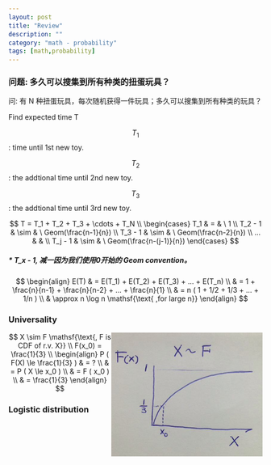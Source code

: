 ```yaml
---
layout: post
title: "Review"
description: ""
category: "math - probability"
tags: [math,probability]
---
```


<script type="text/javascript" async src="https://cdn.mathjax.org/mathjax/latest/MathJax.js?config=TeX-MML-AM_CHTML"></script>

<script type="text/x-mathjax-config">
MathJax.Hub.Config({ displayAlign: "left" });
</script>

### 问题: 多久可以搜集到所有种类的扭蛋玩具？

问: 有 N 种扭蛋玩具，每次随机获得一件玩具；多久可以搜集到所有种类的玩具？

Find expected time T

$$ T_1 $$ : time until 1st new toy.

$$ T_2 $$ : the addtional time until 2nd new toy.

$$ T_3 $$ : the addtional time until 3rd new toy.

$$
T = T_1 + T_2 + T_3 + \cdots + T_N
\\
\begin{cases}
T_1 & = & \  1
\\
T_2 - 1 & \sim & \  Geom(\frac{n-1}{n})
\\
T_3 - 1 & \sim & \  Geom(\frac{n-2}{n})
\\
... & &
\\
T_j - 1 & \sim & \  Geom(\frac{n-(j-1)}{n})
\end{cases}
$$

##### * T_x - 1, 减一因为我们使用0开始的 Geom convention。

$$
\begin{align}
E(T) & = E(T_1) + E(T_2) + E(T_3) + ... + E(T_n) \\
     & = 1 + \frac{n}{n-1} + \frac{n}{n-2} + ... + \frac{n}{1} \\
     & = n ( 1 + 1/2 + 1/3 + ... + 1/n ) \\
     & \approx n \log n \mathsf{\text{ ,for large n}}
\end{align}
$$

### Universality

<img style="float:right;" src="/assets/img/2016-Q3/160810-univ.png" />

$$
X \sim F \mathsf{\text{, F is CDF of r.v. X}} \\
F(x_0) = \frac{1}{3} \\
\begin{align}
P ( F(X) \le \frac{1}{3} ) & = ? \\
& = P ( X \le x_0 ) \\
& = F ( x_0 ) \\
& = \frac{1}{3}
\end{align}
$$

### Logistic distribution
